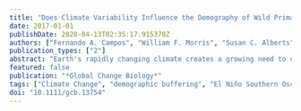 ```yaml
---
title: "Does Climate Variability Influence the Demography of Wild Primates? Evidence from Long-Term Life-History Data in Seven Species"
date: 2017-01-01
publishDate: 2020-04-13T02:35:17.915370Z
authors: ["Fernando A. Campos", "William F. Morris", "Susan C. Alberts", "Jeanne Altmann", "Diane K. Brockman", "Marina Cords", "Anne Pusey", "Tara S. Stoinski", "Karen B. Strier", "Linda M. Fedigan"]
publication_types: ["2"]
abstract: "Earth's rapidly changing climate creates a growing need to understand how demographic processes in natural populations are affected by climate variability, particularly among organisms threatened by extinction. Long-term, large-scale, and cross-taxon studies of vital rate variation in relation to climate variability can be particularly valuable because they can reveal environmental drivers that affect multiple species over extensive regions. Few such data exist for animals with slow life histories, particularly in the tropics, where climate variation over large-scale space is asynchronous. As our closest relatives, nonhuman primates are especially valuable as a resource to understand the roles of climate variability and climate change in human evolutionary history. Here, we provide the first comprehensive investigation of vital rate variation in relation to climate variability among wild primates. We ask whether primates are sensitive to global changes that are universal (e.g., higher temperature, large-scale climate oscillations) or whether they are more sensitive to global change effects that are local (e.g., more rain in some places), which would complicate predictions of how primates in general will respond to climate change. To address these questions, we use a database of long-term life-history data for natural populations of seven primate species that have been studied for 29–52~years to investigate associations between vital rate variation, local climate variability, and global climate oscillations. Associations between vital rates and climate variability varied among species and depended on the time windows considered, highlighting the importance of temporal scale in detection of such effects. We found strong climate signals in the fertility rates of three species. However, survival, which has a greater impact on population growth, was little affected by climate variability. Thus, we found evidence for demographic buffering of life histories, but also evidence of mechanisms by which climate change could affect the fates of wild primates."
featured: false
publication: "*Global Change Biology*"
tags: ["Climate Change", "demographic buffering", "El Niño Southern Oscillation", "environmental stochasticity", "population dynamics", "Rainfall", "Temperature", "vital rates", "Weather"]
doi: "10.1111/gcb.13754"
---
```

